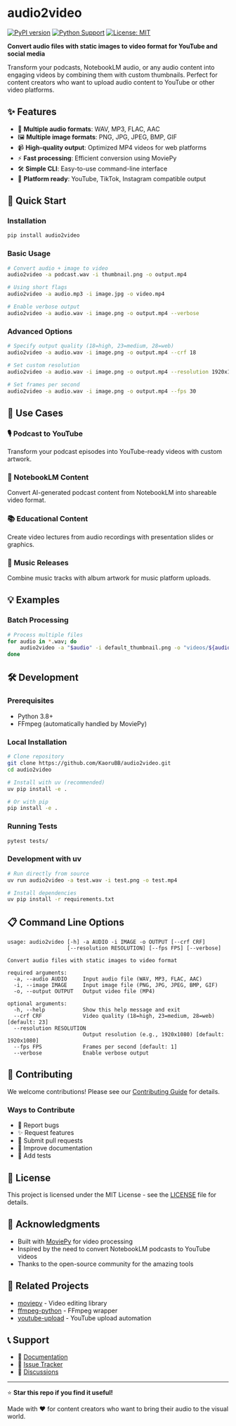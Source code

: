 # audio2video

[![PyPI version](https://badge.fury.io/py/audio2video.svg)](https://badge.fury.io/py/audio2video)
[![Python Support](https://img.shields.io/pypi/pyversions/audio2video.svg)](https://pypi.org/project/audio2video/)
[![License: MIT](https://img.shields.io/badge/License-MIT-yellow.svg)](https://opensource.org/licenses/MIT)

**Convert audio files with static images to video format for YouTube and social media**

Transform your podcasts, NotebookLM audio, or any audio content into engaging videos by combining them with custom thumbnails. Perfect for content creators who want to upload audio content to YouTube or other video platforms.

## ✨ Features

- 🎵 **Multiple audio formats**: WAV, MP3, FLAC, AAC
- 🖼️ **Multiple image formats**: PNG, JPG, JPEG, BMP, GIF
- 📹 **High-quality output**: Optimized MP4 videos for web platforms
- ⚡ **Fast processing**: Efficient conversion using MoviePy
- 🛠️ **Simple CLI**: Easy-to-use command-line interface
- 📱 **Platform ready**: YouTube, TikTok, Instagram compatible output

## 🚀 Quick Start

### Installation

```bash
pip install audio2video
```

### Basic Usage

```bash
# Convert audio + image to video
audio2video -a podcast.wav -i thumbnail.png -o output.mp4

# Using short flags
audio2video -a audio.mp3 -i image.jpg -o video.mp4

# Enable verbose output
audio2video -a audio.wav -i image.png -o output.mp4 --verbose
```

### Advanced Options

```bash
# Specify output quality (18=high, 23=medium, 28=web)
audio2video -a audio.wav -i image.png -o output.mp4 --crf 18

# Set custom resolution
audio2video -a audio.wav -i image.png -o output.mp4 --resolution 1920x1080

# Set frames per second
audio2video -a audio.wav -i image.png -o output.mp4 --fps 30
```

## 📖 Use Cases

### 🎙️ Podcast to YouTube
Transform your podcast episodes into YouTube-ready videos with custom artwork.

### 🤖 NotebookLM Content
Convert AI-generated podcast content from NotebookLM into shareable video format.

### 📚 Educational Content
Create video lectures from audio recordings with presentation slides or graphics.

### 🎵 Music Releases
Combine music tracks with album artwork for music platform uploads.

## 💡 Examples
### Batch Processing
```bash
# Process multiple files
for audio in *.wav; do
    audio2video -a "$audio" -i default_thumbnail.png -o "videos/${audio%.wav}.mp4"
done
```

## 🛠️ Development

### Prerequisites
- Python 3.8+
- FFmpeg (automatically handled by MoviePy)

### Local Installation
```bash
# Clone repository
git clone https://github.com/KaoruBB/audio2video.git
cd audio2video

# Install with uv (recommended)
uv pip install -e .

# Or with pip
pip install -e .
```

### Running Tests
```bash
pytest tests/
```

### Development with uv
```bash
# Run directly from source
uv run audio2video -a test.wav -i test.png -o test.mp4

# Install dependencies
uv pip install -r requirements.txt
```

## 📋 Command Line Options

```
usage: audio2video [-h] -a AUDIO -i IMAGE -o OUTPUT [--crf CRF] 
                   [--resolution RESOLUTION] [--fps FPS] [--verbose]

Convert audio files with static images to video format

required arguments:
  -a, --audio AUDIO     Input audio file (WAV, MP3, FLAC, AAC)
  -i, --image IMAGE     Input image file (PNG, JPG, JPEG, BMP, GIF)
  -o, --output OUTPUT   Output video file (MP4)

optional arguments:
  -h, --help            Show this help message and exit
  --crf CRF             Video quality (18=high, 23=medium, 28=web) [default: 23]
  --resolution RESOLUTION
                        Output resolution (e.g., 1920x1080) [default: 1920x1080]
  --fps FPS             Frames per second [default: 1]
  --verbose             Enable verbose output
```

## 🤝 Contributing

We welcome contributions! Please see our [Contributing Guide](CONTRIBUTING.md) for details.

### Ways to Contribute
- 🐛 Report bugs
- ✨ Request features
- 🔧 Submit pull requests
- 📝 Improve documentation
- 🧪 Add tests

## 📄 License

This project is licensed under the MIT License - see the [LICENSE](LICENSE) file for details.

## 🙏 Acknowledgments

- Built with [MoviePy](https://zulko.github.io/moviepy/) for video processing
- Inspired by the need to convert NotebookLM podcasts to YouTube videos
- Thanks to the open-source community for the amazing tools

## 🔗 Related Projects

- [moviepy](https://github.com/Zulko/moviepy) - Video editing library
- [ffmpeg-python](https://github.com/kkroening/ffmpeg-python) - FFmpeg wrapper
- [youtube-upload](https://github.com/tokland/youtube-upload) - YouTube upload automation

## 📞 Support

- 📖 [Documentation](https://github.com/KaoruBB/audio2video/wiki)
- 🐛 [Issue Tracker](https://github.com/KaoruBB/audio2video/issues)
- 💬 [Discussions](https://github.com/KaoruBB/audio2video/discussions)

---

⭐ **Star this repo if you find it useful!**

Made with ❤️ for content creators who want to bring their audio to the visual world.
